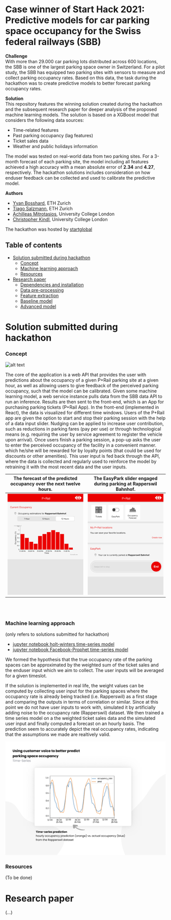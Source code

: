 # Case winner of Start Hack 2021: Predictive models for car parking space occupancy for the Swiss federal railways (SBB)

**Challenge**\
With more than 29.000 car parking lots distributed across 600 locations, the SBB is one of the largest parking space owner in Switzerland. For a pilot study, the SBB has equipped two parking sites with sensors to measure and collect parking occupancy rates. Based on this data, the task during the hackathon was to create predictive models to better forecast parking occupancy rates. 

**Solution**\
This repository features the winning solution created during the hackathon and the subsequent research paper for deeper analysis of the proposed machine learning models. The solution is based on a XGBoost model that considers the following data sources:

  * Time-related features
  * Past parking occupancy (lag features)
  * Ticket sales data
  * Weather and public holidays information

The model was tested on real-world data from two parking sites. For a 3-month forecast of each parking site, the model including all features achieved a high accuracy with a mean absolute error of **2.34** and **4.27**, respectively. The hackathon solutions includes consideration on how enduser feedback can be collected and used to calibrate the predictive model.

**Authors**
- [Yvan Bosshard](https://https://www.linkedin.com/in/yvan-bosshard/), ETH Zurich
- [Tiago Salzmann](https://www.linkedin.com/in/tiago-salzmann-888818164/), ETH Zurich
- [Achilleas Mitrotasios](https://www.linkedin.com/in/achilleas-mitrotasios/), University College London
- [Christopher Kindl](https://www.linkedin.com/in/kindl/), University College London


The hackathon was hosted by [startglobal](https://www.startglobal.org/)

## Table of contents
   * [Solution submitted during hackathon](#Solution-submitted-during-hackathon)
      * [Concept](#concept)
      * [Machine learning approach](#machine-learning-approach)
      * [Resources](#resources)
   * [Research paper](#research-paper)
      * [Dependencies and installation](#dependencies)
      * [Data pre-processing](#preprocessing)
      * [Feature extraction](#feature-extraction)
      * [Baseline model](#baseline-model)
      * [Advanced model](#advanced-model)



# Solution submitted during hackathon
### Concept

![alt text](https://github.com/christopherkindl/start-hack-2021/blob/main/img/Architecture.png)

The core of the application is a web API that provides the user with predictions about the occupancy of a given P+Rail parking site at a given hour, as well as allowing users to give feedback of the perceived parking occupancy, such that the model can be calibrated. Given some machine learning model, a web service instance pulls data from the SBB data API to run an inference. Results are then sent to the front-end, which is an App for purchasing parking tickets (P+Rail App). In the front-end (implemented in React), the data is visualized for different time windows. Users of the P+Rail app are given the option to start and stop their parking session with the help of a data input slider. Nudging can be applied to increase user contribution, such as reductions in parking fares (pay per use) or through technological means (e.g. requiring the user by service agreement to register the vehicle upon arrival). Once users finish a parking session, a pop-up asks the user to enter the perceived occupancy of the facility in a convenient manner. which he/she will be rewarded for by loyalty points (that could be used for discounts or other amenities). This user input is fed back through the API, where the data is collected and regularly used to reinforce the model by retraining it with the most recent data and the user inputs.

The forecast of the predicted occupancy over the next twelve hours.             |  The EasyPark slider engaged during parking at Rapperswil Bahnhof.         
:-------------------------:|:-------------------------:
![](./ui_3.png)  |  ![](./ui_1.png)

<br><br>
### Machine learning approach

(only refers to solutions submitted for hackathon)

- [jupyter notebook holt-winters time-series model](https://github.com/christopherkindl/start-hack-2021/blob/main/01_ml/model_training_achi.ipynb)
- [jupyter notebook Facebook-Prophet time-series model](https://github.com/christopherkindl/start-hack-2021/blob/main/01_ml/model_training_chris.ipynb)

We formed the hypothesis that the true occupancy rate of the parking spaces can be approximated by the weighted sum of the ticket sales and the enduser input which we aim to collect. The user inputs will be averaged for a given timeslot.

If the solution is implemented in real life, the weight values can be computed by collecting user input for the parking spaces where the occupancy rate is already being tracked (i.e. Rapperswil) as a first stage and comparing the outputs in terms of correlation or similar. Since at this point we do not have user inputs to work with, simulated it by artificially adding noise to the occupancy rate (Rapperswil) dataset. We then trained a time series model on a the weighted ticket sales data and the simulated user input and finally computed a forecast on an hourly basis. The prediction seem to accurately depict the real occupancy rates, indicating that the assumptions we made are realtively valid.

![](./Model.png)

### Resources

(To be done)

# Research paper

(...)
